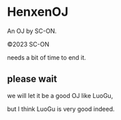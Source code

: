 # HenxenOJ
An OJ by SC-ON.

©2023 SC-ON

needs a bit of time to end it.

## please wait

we will let it be a good OJ like LuoGu,

but I think LuoGu is very good indeed.
